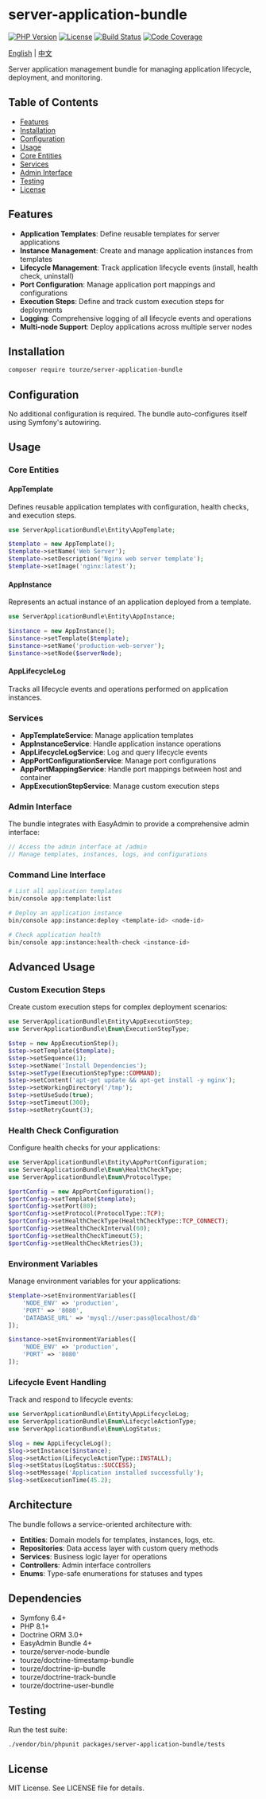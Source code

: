 # server-application-bundle

[![PHP Version](https://img.shields.io/badge/php-%5E8.1-blue)](https://www.php.net/)
[![License](https://img.shields.io/badge/license-MIT-green)](LICENSE)
[![Build Status](https://img.shields.io/badge/build-passing-brightgreen)](https://github.com/tourze/php-monorepo)
[![Code Coverage](https://img.shields.io/badge/coverage-100%25-brightgreen)](https://github.com/tourze/php-monorepo)

[English](README.md) | [中文](README.zh-CN.md)

Server application management bundle for managing application lifecycle, deployment, and monitoring.

## Table of Contents

- [Features](#features)
- [Installation](#installation)
- [Configuration](#configuration)
- [Usage](#usage)
- [Core Entities](#core-entities)
- [Services](#services)
- [Admin Interface](#admin-interface)
- [Testing](#testing)
- [License](#license)

## Features

- **Application Templates**: Define reusable templates for server applications
- **Instance Management**: Create and manage application instances from templates
- **Lifecycle Management**: Track application lifecycle events (install, health check, uninstall)
- **Port Configuration**: Manage application port mappings and configurations
- **Execution Steps**: Define and track custom execution steps for deployments
- **Logging**: Comprehensive logging of all lifecycle events and operations
- **Multi-node Support**: Deploy applications across multiple server nodes

## Installation

```bash
composer require tourze/server-application-bundle
```

## Configuration

No additional configuration is required. The bundle auto-configures itself using Symfony's autowiring.

## Usage

### Core Entities

#### AppTemplate
Defines reusable application templates with configuration, health checks, and execution steps.

```php
use ServerApplicationBundle\Entity\AppTemplate;

$template = new AppTemplate();
$template->setName('Web Server');
$template->setDescription('Nginx web server template');
$template->setImage('nginx:latest');
```

#### AppInstance
Represents an actual instance of an application deployed from a template.

```php
use ServerApplicationBundle\Entity\AppInstance;

$instance = new AppInstance();
$instance->setTemplate($template);
$instance->setName('production-web-server');
$instance->setNode($serverNode);
```

#### AppLifecycleLog
Tracks all lifecycle events and operations performed on application instances.

### Services

- **AppTemplateService**: Manage application templates
- **AppInstanceService**: Handle application instance operations
- **AppLifecycleLogService**: Log and query lifecycle events
- **AppPortConfigurationService**: Manage port configurations
- **AppPortMappingService**: Handle port mappings between host and container
- **AppExecutionStepService**: Manage custom execution steps

### Admin Interface

The bundle integrates with EasyAdmin to provide a comprehensive admin interface:

```php
// Access the admin interface at /admin
// Manage templates, instances, logs, and configurations
```

### Command Line Interface

```bash
# List all application templates
bin/console app:template:list

# Deploy an application instance
bin/console app:instance:deploy <template-id> <node-id>

# Check application health
bin/console app:instance:health-check <instance-id>
```

## Advanced Usage

### Custom Execution Steps

Create custom execution steps for complex deployment scenarios:

```php
use ServerApplicationBundle\Entity\AppExecutionStep;
use ServerApplicationBundle\Enum\ExecutionStepType;

$step = new AppExecutionStep();
$step->setTemplate($template);
$step->setSequence(1);
$step->setName('Install Dependencies');
$step->setType(ExecutionStepType::COMMAND);
$step->setContent('apt-get update && apt-get install -y nginx');
$step->setWorkingDirectory('/tmp');
$step->setUseSudo(true);
$step->setTimeout(300);
$step->setRetryCount(3);
```

### Health Check Configuration

Configure health checks for your applications:

```php
use ServerApplicationBundle\Entity\AppPortConfiguration;
use ServerApplicationBundle\Enum\HealthCheckType;
use ServerApplicationBundle\Enum\ProtocolType;

$portConfig = new AppPortConfiguration();
$portConfig->setTemplate($template);
$portConfig->setPort(80);
$portConfig->setProtocol(ProtocolType::TCP);
$portConfig->setHealthCheckType(HealthCheckType::TCP_CONNECT);
$portConfig->setHealthCheckInterval(60);
$portConfig->setHealthCheckTimeout(5);
$portConfig->setHealthCheckRetries(3);
```

### Environment Variables

Manage environment variables for your applications:

```php
$template->setEnvironmentVariables([
    'NODE_ENV' => 'production',
    'PORT' => '8080',
    'DATABASE_URL' => 'mysql://user:pass@localhost/db'
]);

$instance->setEnvironmentVariables([
    'NODE_ENV' => 'production',
    'PORT' => '8080'
]);
```

### Lifecycle Event Handling

Track and respond to lifecycle events:

```php
use ServerApplicationBundle\Entity\AppLifecycleLog;
use ServerApplicationBundle\Enum\LifecycleActionType;
use ServerApplicationBundle\Enum\LogStatus;

$log = new AppLifecycleLog();
$log->setInstance($instance);
$log->setAction(LifecycleActionType::INSTALL);
$log->setStatus(LogStatus::SUCCESS);
$log->setMessage('Application installed successfully');
$log->setExecutionTime(45.2);
```

## Architecture

The bundle follows a service-oriented architecture with:

- **Entities**: Domain models for templates, instances, logs, etc.
- **Repositories**: Data access layer with custom query methods
- **Services**: Business logic layer for operations
- **Controllers**: Admin interface controllers
- **Enums**: Type-safe enumerations for statuses and types

## Dependencies

- Symfony 6.4+
- PHP 8.1+
- Doctrine ORM 3.0+
- EasyAdmin Bundle 4+
- tourze/server-node-bundle
- tourze/doctrine-timestamp-bundle
- tourze/doctrine-ip-bundle
- tourze/doctrine-track-bundle
- tourze/doctrine-user-bundle

## Testing

Run the test suite:

```bash
./vendor/bin/phpunit packages/server-application-bundle/tests
```

## License

MIT License. See LICENSE file for details.